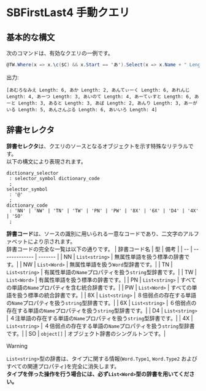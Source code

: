 # SBFirstLast4 手動クエリ

## 基本的な構文
次のコマンドは、有効なクエリの一例です。
```csharp
@TW.Where(x => x.\c($C) && x.Start == 'あ').Select(x => x.Name + " Length: " + x.Name.Length.ToString())
```
出力:
```
[あむろなみえ Length: 6, あか Length: 2, あんてぃーく Length: 6, あれんじ Length: 4, あーつ Length: 3, あいのて Length: 4, あーてぃすと Length: 6, あーと Length: 3, あると Length: 3, あば Length: 2, あんり Length: 3, あーがいる Length: 5, あんさんぶる Length: 6, あいいろ Length: 4]
```


## 辞書セレクタ
**辞書セレクタ**は、クエリのソースとなるオブジェクトを示す特殊なリテラルです。  
以下の構文により表現されます。
```antlr
dictionary_selector
 : selector_symbol dictionary_code
 ;
selector_symbol
 : '@'
 ;
dictionary_code
 : 'NN' | 'NW' | 'TN' | 'TW' | 'PN' | 'PW' | '8X' | '6X' | 'D4' | '4X' | 'SO' 
 ;
```
**辞書コード**は、ソースの識別に用いられる一意なコードであり、二文字のアルファベットにより示されます。  
辞書コードの完全な一覧は以下の通りです。
|  辞書コード名  |  型  |     備考     |
| -- | ------------- | ------- |
| NN | `List<string>` | 無属性単語を扱う標準の辞書です。|
| NW | `List<Word>`   | 無属性単語を扱う`Word`型辞書です。|
| TN | `List<string>` | 有属性単語の`Name`プロパティを扱う`string`型辞書です。|
| TW | `List<Word>`   | 有属性単語を扱う標準の辞書です。|
| PN | `List<string>` | すべての単語の`Name`プロパティを含む統合辞書です。|
| PW | `List<Word>`   | すべての単語を扱う標準の統合辞書です。|
| 8X | `List<string>` | ８倍弱点の存在する単語の`Name`プロパティを扱う`string`型辞書です。|
| 6X | `List<string>` | ６倍弱点の存在する単語の`Name`プロパティを扱う`string`型辞書です。|
| D4 | `List<string>` | ４注単語の存在する単語の`Name`プロパティを扱う`string`型辞書です。|
| 4X | `List<string>` | ４倍弱点の存在する単語の`Name`プロパティを扱う`string`型辞書です。|
| SO | `object[]` | オブジェクト辞書のシングルトンです。|

> [!WARNING]
> `List<string>`型の辞書は、タイプに関する情報(`Word.Type1`, `Word.Type2` およびすべての関連プロパティ)を完全に消失します。  
> **タイプを伴った操作を行う場合には、必ず`List<Word>`型の辞書を用いてください。**

